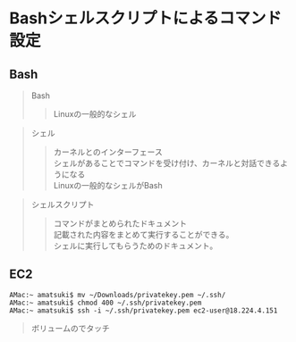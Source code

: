 # Bashシェルスクリプトによるコマンド設定

## Bash

> Bash
>> Linuxの一般的なシェル

> シェル
>> カーネルとのインターフェース  
>> シェルがあることでコマンドを受け付け、カーネルと対話できるようになる  
>> Linuxの一般的なシェルがBash

> シェルスクリプト
>> コマンドがまとめられたドキュメント  
>> 記載された内容をまとめて実行することができる。  
>> シェルに実行してもらうためのドキュメント。

## EC2

```
AMac:~ amatsuki$ mv ~/Downloads/privatekey.pem ~/.ssh/
AMac:~ amatsuki$ chmod 400 ~/.ssh/privatekey.pem
AMac:~ amatsuki$ ssh -i ~/.ssh/privatekey.pem ec2-user@18.224.4.151
```

> ボリュームのでタッチ